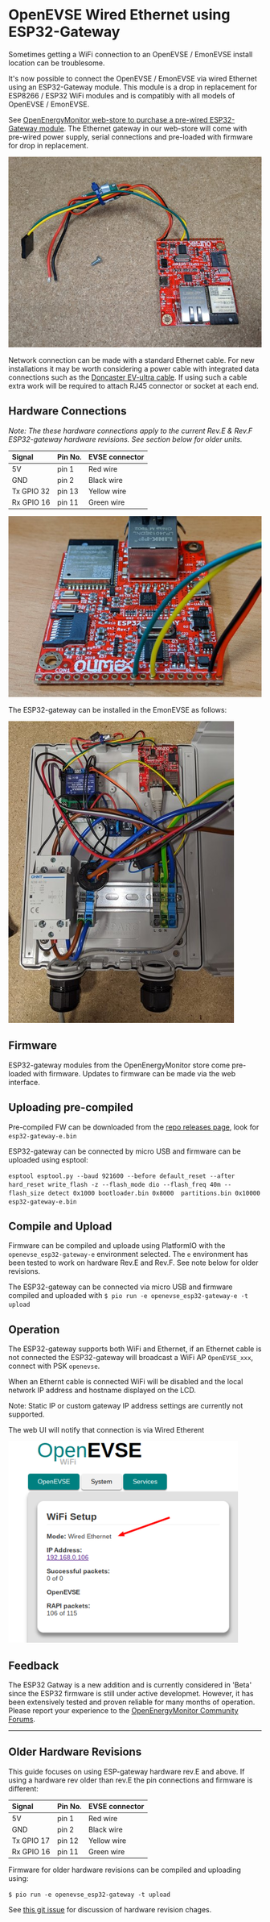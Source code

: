 # OpenEVSE Wired Ethernet using ESP32-Gateway

Sometimes getting a WiFi connection to an OpenEVSE / EmonEVSE install location can be troublesome.

It's now possible to connect the OpenEVSE / EmonEVSE via wired Ethernet using an ESP32-Gateway module. This module is a drop in replacement for ESP8266 / ESP32 WiFi modules and is compatibly with all models of OpenEVSE / EmonEVSE. 

See [OpenEnergyMonitor web-store to purchase a pre-wired ESP32-Gateway module](https://shop.openenergymonitor.com/openevse-etherent-gateway-esp32/). The Ethernet gateway in our web-store will come with pre-wired power supply, serial connections and pre-loaded with firmware for drop in replacement. 

![esp32-gateway-prewired](esp32-gateway-prewired.jpg)


Network connection can be made with a standard Ethernet cable. For new installations it may be worth considering a power cable with integrated data connections such as the [Doncaster EV-ultra cable](http://www.doncastercables.com/cables/17/77/EV-Ultra/Power-and-data-connectivity-combined-in-one-cable/). If using such a cable extra work will be required to attach RJ45 connector or socket at each end. 

## Hardware Connections 

*Note: The these hardware connections apply to the current Rev.E & Rev.F ESP32-gateway hardware revisions. See section below for older units.*


|Signal        | Pin No.   | EVSE connector |
| :---------- | :---------- | :------------------- |
5V             | pin 1        | Red wire |
GND            | pin 2        | Black wire | 
Tx GPIO 32     | pin 13       | Yellow wire |
Rx GPIO 16     | pin 11       | Green wire |

![esp32-gateway-connections](esp32-gateway-connections.jpg)

The ESP32-gateway can be installed in the EmonEVSE as follows:

![esp32-gateway-emonevse](esp32-gateway-emonevse.jpg)


## Firmware 

ESP32-gateway modules from the OpenEnergyMonitor store come pre-loaded with firmware. Updates to firmware can be made via the web interface. 

## Uploading pre-compiled

Pre-compiled FW can be downloaded from the [repo releases page](https://github.com/OpenEVSE/ESP32_WiFi_V3.x/releases/), look for `esp32-gateway-e.bin`

ESP32-gateway can be connected by micro USB and firmware can be uploaded using esptool:

`esptool esptool.py --baud 921600 --before default_reset --after hard_reset write_flash -z --flash_mode dio --flash_freq 40m --flash_size detect 0x1000 bootloader.bin 0x8000  partitions.bin 0x10000  esp32-gateway-e.bin`


## Compile and Upload 

Firmware can be compiled and uploade using PlatformIO with the `openevse_esp32-gateway-e` environment selected. The `e` environment has been tested to work on hardware Rev.E and Rev.F. See note below for older revisions. 

The ESP32-gateway can be connected via micro USB and firmware compiled and uploaded with
`$ pio run -e openevse_esp32-gateway-e -t upload`

## Operation 

The ESP32-gateway supports both WiFi and Ethernet, if an Ethernet cable is not connected the ESP32-gateway will broadcast a WiFi AP `OpenEVSE_xxx`, connect with PSK `openevse`.

When an Ethernt cable is connected WiFi will be disabled and the local network IP address and hostname displayed on the LCD. 

Note: Static IP or custom gateway IP address settings are currently not supported. 

The web UI will notify that connection is via Wired Etherent

![esp32-gateway-connected](esp32-gateway-connected.png)
## Feedback

The ESP32 Gatway is a new addition and is currently considered in 'Beta' since the ESP32 firmware is still under active developmet. However, it has been extensively tested and proven reliable for many months of operation. Please report your experience to the [OpenEnergyMonitor Community Forums](https://community.openenergymonitor.org/).
***

## Older Hardware Revisions

This guide focuses on using ESP-gateway hardware rev.E and above. If using a hardware rev older than rev.E the pin connections and firmware is different: 

|Signal        | Pin No.   | EVSE connector |
| :---------- | :---------- | :------------------- |
5V             | pin 1        | Red wire |
GND            | pin 2        | Black wire | 
Tx GPIO 17     | pin 12       | Yellow wire |
Rx GPIO 16     | pin 11       | Green wire |

Firmware for older hardware revisions can be compiled and uploading using:

`$ pio run -e openevse_esp32-gateway -t upload`

See [this git issue](https://github.com/OpenEVSE/ESP32_WiFi_V3.x/issues/12) for discussion of hardware revision chages. 